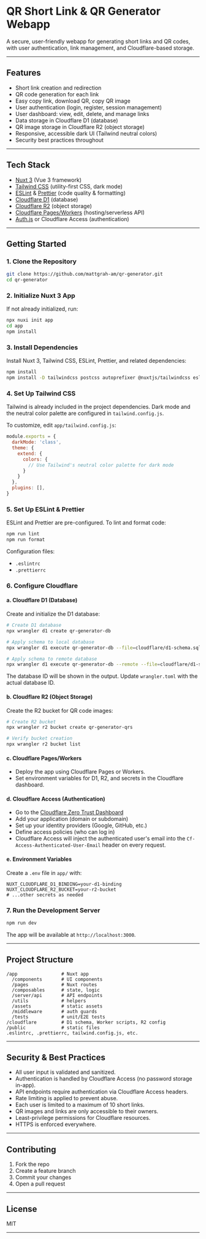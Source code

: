 # QR Short Link & QR Generator Webapp

A secure, user-friendly webapp for generating short links and QR codes, with user authentication, link management, and Cloudflare-based storage.

---

## Features

- Short link creation and redirection
- QR code generation for each link
- Easy copy link, download QR, copy QR image
- User authentication (login, register, session management)
- User dashboard: view, edit, delete, and manage links
- Data storage in Cloudflare D1 (database)
- QR image storage in Cloudflare R2 (object storage)
- Responsive, accessible dark UI (Tailwind neutral colors)
- Security best practices throughout

---

## Tech Stack

- [Nuxt 3](https://nuxt.com/) (Vue 3 framework)
- [Tailwind CSS](https://tailwindcss.com/) (utility-first CSS, dark mode)
- [ESLint](https://eslint.org/) & [Prettier](https://prettier.io/) (code quality & formatting)
- [Cloudflare D1](https://developers.cloudflare.com/d1/) (database)
- [Cloudflare R2](https://developers.cloudflare.com/r2/) (object storage)
- [Cloudflare Pages/Workers](https://developers.cloudflare.com/pages/) (hosting/serverless API)
- [Auth.js](https://authjs.dev/) or Cloudflare Access (authentication)

---

## Getting Started

### 1. Clone the Repository

```bash
git clone https://github.com/mattgrah-am/qr-generator.git
cd qr-generator
```

### 2. Initialize Nuxt 3 App

If not already initialized, run:

```bash
npx nuxi init app
cd app
npm install
```

### 3. Install Dependencies

Install Nuxt 3, Tailwind CSS, ESLint, Prettier, and related dependencies:

```bash
npm install
npm install -D tailwindcss postcss autoprefixer @nuxtjs/tailwindcss eslint prettier @typescript-eslint/eslint-plugin @typescript-eslint/parser eslint-plugin-vue eslint-plugin-tailwindcss eslint-plugin-prettier @nuxt/eslint-config @nuxt/types
```

### 4. Set Up Tailwind CSS

Tailwind is already included in the project dependencies.
Dark mode and the neutral color palette are configured in `tailwind.config.js`.

To customize, edit `app/tailwind.config.js`:

```js
module.exports = {
  darkMode: 'class',
  theme: {
    extend: {
      colors: {
        // Use Tailwind's neutral color palette for dark mode
      }
    }
  },
  plugins: [],
}
```

### 5. Set Up ESLint & Prettier

ESLint and Prettier are pre-configured.
To lint and format code:

```bash
npm run lint
npm run format
```

Configuration files:
- `.eslintrc`
- `.prettierrc`

### 6. Configure Cloudflare

#### a. Cloudflare D1 (Database)

Create and initialize the D1 database:

```bash
# Create D1 database
npx wrangler d1 create qr-generator-db

# Apply schema to local database
npx wrangler d1 execute qr-generator-db --file=cloudflare/d1-schema.sql

# Apply schema to remote database
npx wrangler d1 execute qr-generator-db --remote --file=cloudflare/d1-schema.sql
```

The database ID will be shown in the output. Update `wrangler.toml` with the actual database ID.

#### b. Cloudflare R2 (Object Storage)

Create the R2 bucket for QR code images:

```bash
# Create R2 bucket
npx wrangler r2 bucket create qr-generator-qrs

# Verify bucket creation
npx wrangler r2 bucket list
```

#### c. Cloudflare Pages/Workers

- Deploy the app using Cloudflare Pages or Workers.
- Set environment variables for D1, R2, and secrets in the Cloudflare dashboard.

#### d. Cloudflare Access (Authentication)

- Go to the [Cloudflare Zero Trust Dashboard](https://dash.teams.cloudflare.com/)
- Add your application (domain or subdomain)
- Set up your identity providers (Google, GitHub, etc.)
- Define access policies (who can log in)
- Cloudflare Access will inject the authenticated user's email into the `Cf-Access-Authenticated-User-Email` header on every request.

#### e. Environment Variables

Create a `.env` file in `app/` with:

```
NUXT_CLOUDFLARE_D1_BINDING=your-d1-binding
NUXT_CLOUDFLARE_R2_BUCKET=your-r2-bucket
# ...other secrets as needed
```

### 7. Run the Development Server

```bash
npm run dev
```

The app will be available at `http://localhost:3000`.

---

## Project Structure

```
/app                # Nuxt app
  /components       # UI components
  /pages            # Nuxt routes
  /composables      # state, logic
  /server/api       # API endpoints
  /utils            # helpers
  /assets           # static assets
  /middleware       # auth guards
  /tests            # unit/E2E tests
/cloudflare         # D1 schema, Worker scripts, R2 config
/public             # static files
.eslintrc, .prettierrc, tailwind.config.js, etc.
```

---

## Security & Best Practices

- All user input is validated and sanitized.
- Authentication is handled by Cloudflare Access (no password storage in-app).
- API endpoints require authentication via Cloudflare Access headers.
- Rate limiting is applied to prevent abuse.
- Each user is limited to a maximum of 10 short links.
- QR images and links are only accessible to their owners.
- Least-privilege permissions for Cloudflare resources.
- HTTPS is enforced everywhere.

---

## Contributing

1. Fork the repo
2. Create a feature branch
3. Commit your changes
4. Open a pull request

---

## License

MIT

---
